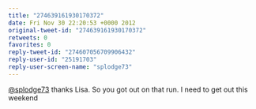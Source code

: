 ```yaml
---
title: "274639161930170372"
date: Fri Nov 30 22:20:53 +0000 2012
original-tweet-id: "274639161930170372"
retweets: 0
favorites: 0
reply-tweet-id: "274607056709906432"
reply-user-id: "25191703"
reply-user-screen-name: "splodge73"
---
```

<a href="https://twitter.com/splodge73">@splodge73</a> thanks Lisa. So you got out on that run. I need to get out this weekend

